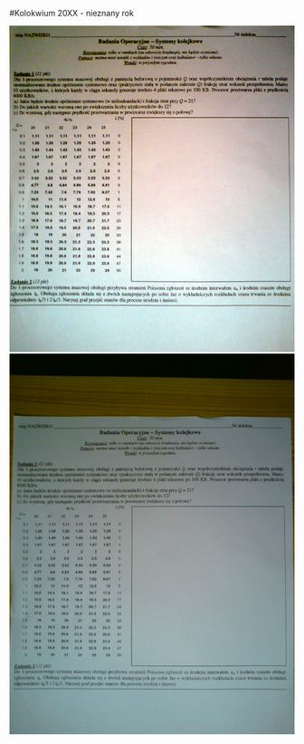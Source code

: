 #Kolokwium 20XX - nieznany rok

![20XX-v1.jpg](20XX-v1.jpg "20XX-v1.jpg")
![20XX-v2.jpg](20XX-v2.jpg "20XX-v2.jpg")

